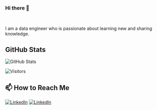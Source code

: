 ### Hi there 👋
<br />

I am a data engineer who is passionate about learning new and sharing knowledge.

<h2>GitHub Stats</h2>
<p><img src="https://github-readme-stats.vercel.app/api?username=ozgunakin&amp;show_icons=true" alt="GitHub Stats"></p>


![Visitors](https://visitor-badge.glitch.me/badge?page_id=ozgunakin.ozgunakin)

<h2>📫 How to Reach Me</h2>

<a href="https://www.linkedin.com/in/ozgunakin" target="_blank"><img alt="LinkedIn" src="https://img.shields.io/badge/linkedin-%230077B5.svg?&style=for-the-badge&logo=linkedin&logoColor=white" /></a> <a href="mailto:ozgunakin2@gmail.com" target="_blank"><img alt="LinkedIn" src="https://img.shields.io/badge/Gmail-D14836?style=for-the-badge&logo=gmail&logoColor=white" /></a>



<!--
**ozgunakin/ozgunakin** is a ✨ _special_ ✨ repository because its `README.md` (this file) appears on your GitHub profile.

Here are some ideas to get you started:
### 📈 GitHub Stats
- 🔭 I’m currently working on ...
- 🌱 I’m currently learning ...
- 👯 I’m looking to collaborate on ...
- 🤔 I’m looking for help with ...
- 💬 Ask me about ...
- 📫 How to reach me: ...
- 😄 Pronouns: ...
- ⚡ Fun fact: ...
-->
